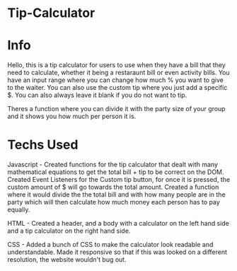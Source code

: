 # Tip-Calculator

# Info

Hello, this is a tip calculator for users to use when they have a bill that they need to calculate, whether it being a restaraunt bill or even activity bills. You have an input range where you can change how much % you want to give to the waiter. You can also use the custom tip where you just add a specific $. You can also always leave it blank if you do not want to tip.

Theres a function where you can divide it with the party size of your group and it shows you how much per person it is. 

# Techs Used

Javascript - Created functions for the tip calculator that dealt with many mathematical equations to get the total bill + tip to be correct on the DOM. Created Event Listeners for the Custom tip button, for once it is pressed, the custom amount of $ will go towards the total amount. Created a function where it would divide the the total bill and with how many people are in the party which will then calculate how much money each person has to pay equally.

HTML - Created a header, and a body with a calculator on the left hand side and a tip calculator on the right hand side. 

CSS - Added a bunch of CSS to make the calculator look readable and understandable. Made it responsive so that if this was looked on a different resolution, the website wouldn't bug out.
